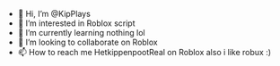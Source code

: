- 👋 Hi, I’m @KipPlays
- 👀 I’m interested in Roblox script
- 🌱 I’m currently learning nothing lol
- 💞️ I’m looking to collaborate on Roblox
- 📫 How to reach me HetkippenpootReal on Roblox 
also i like robux :)
<!---
KipPlays/KipPlays is a ✨ special ✨ repository because its `README.md` (this file) appears on your GitHub profile.
You can click the Preview link to take a look at your changes.
--->
